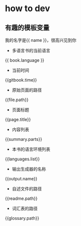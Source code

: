 # how to dev

## 有趣的模板变量

我的名字是{{ name }}，很高兴见到你

- 多语言书的当前语言

{{ book.language }}

- 当前时间

{{gitbook.time}}

- 原始页面的路径

{{file.path}}

- 页面标题

{{page.title}}

- 内容列表

{{summary.parts}}

- 本书的语言环境列表

{{languages.list}}

- 输出生成器的名称

{{output.name}}

- 自述文件的路径

{{readme.path}}

- 词汇表的路径

{{glossary.path}}